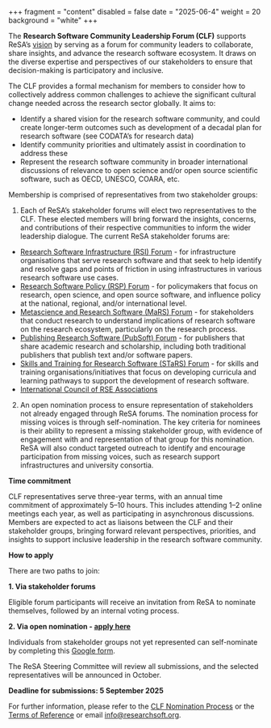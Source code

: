 +++
fragment = "content"
disabled = false
date = "2025-06-4"
weight = 20
background = "white"
+++

The **Research Software Community Leadership Forum (CLF)** supports ReSA’s [vision](https://www.researchsoft.org/) by serving as a forum for community leaders to collaborate, share insights, and advance the research software ecosystem. It draws on the diverse expertise and perspectives of our stakeholders to ensure that decision-making is participatory and inclusive.

The CLF provides a formal mechanism for members to consider how to collectively address common challenges to achieve the significant cultural change needed across the research sector globally. It aims to:
- Identify a shared vision for the research software community, and could create longer-term outcomes such as development of a decadal plan for research software (see CODATA’s for research data)
- Identify community priorities and ultimately assist in coordination to address these
- Represent the research software community in broader international discussions of relevance to open science and/or open source scientific software, such as OECD, UNESCO, COARA, etc.

Membership is comprised of representatives from two stakeholder groups:

1. Each of ReSA’s stakeholder forums will elect two representatives to the CLF. These elected members will bring forward the insights, concerns, and contributions of their respective communities to inform the wider leadership dialogue. The current ReSA stakeholder forums are:
- [Research Software Infrastructure (RSI) Forum](https://www.researchsoft.org/rsi-forum/) - for infrastructure organisations that serve research software and that seek to help identify and resolve gaps and points of friction in using infrastructures in various research software use cases.
- [Research Software Policy (RSP) Forum](https://www.researchsoft.org/rsp-forum/) - for policymakers that focus on research, open science, and open source software, and influence policy at the national, regional, and/or international level.
- [Metascience and Research Software (MaRS) Forum](https://www.researchsoft.org/mars-forum/) - for stakeholders that conduct research to understand implications of research software on the research ecosystem, particularly on the research process.
- [Publishing Research Software (PubSoft) Forum](https://www.researchsoft.org/pubsoft-forum/) - for publishers that share academic research and scholarship, including both traditional publishers that publish text and/or software papers.
- [Skills and Training for Research Software (STaRS) Forum](https://www.researchsoft.org/stars-forum/) - for skills and training organisations/initiatives that focus on developing curricula and learning pathways to support the development of research software.
- [International Council of RSE Associations](https://researchsoftware.org/council.html)
  
2. An open nomination process to ensure representation of stakeholders not already engaged through ReSA forums. The nomination process for missing voices is through self-nomination. The key criteria for nominees is their ability to represent a missing stakeholder group, with evidence of engagement with and representation of that group for this nomination. ReSA will also conduct targeted outreach to identify and encourage participation from missing voices, such as research support infrastructures and university consortia. 

**Time commitment**

CLF representatives serve three-year terms, with an annual time commitment of approximately 5–10 hours. This includes attending 1–2 online meetings each year, as well as participating in asynchronous discussions. Members are expected to act as liaisons between the CLF and their stakeholder groups, bringing forward relevant perspectives, priorities, and insights to support inclusive leadership in the research software community.

**How to apply**

There are two paths to join:

**1. Via stakeholder forums**

Eligible forum participants will receive an invitation from ReSA to nominate themselves, followed by an internal voting process.

**2. Via open nomination - [apply here](https://forms.gle/wHnn4vDQiPatHY6M6)**

Individuals from stakeholder groups not yet represented can self-nominate by completing this [Google form](https://forms.gle/wHnn4vDQiPatHY6M6). 

The ReSA Steering Committee will review all submissions, and the selected representatives will be announced in October.


**Deadline for submissions: 5 September 2025**

For further information, please refer to the [CLF Nomination Process](https://docs.google.com/document/d/1jXKFrS1s0_dJiLv0uryaTDzUa453w98jnH0DuWWf3dU/edit?usp=drive_link) or the [Terms of Reference](https://docs.google.com/document/d/15uOY6fQbvE0dfEzZkADaDwMtIGqbXcS3PHVzCvSStbE/edit?usp=drive_link) or email info@researchsoft.org.

